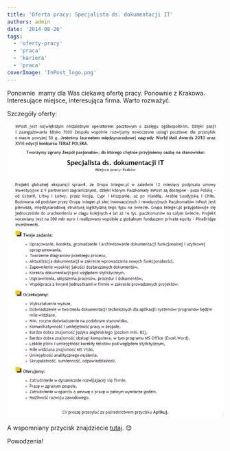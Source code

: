 ```yaml
---
title: 'Oferta pracy: Specjalista ds. dokumentacji IT'
authors: admin
date: '2014-08-26'
tags:
  - 'oferty-pracy'
  - 'praca'
  - 'kariera'
  - 'praca'
coverImage: 'InPost_logo.png'
---
```


Ponownie  mamy dla Was ciekawą ofertę pracy. Ponownie z Krakowa. Interesujące
miejsce, interesująca firma. Warto rozważyć.

<!--truncate-->

Szczegóły oferty:

![Inpost_oferta1](images/Inpost_oferta1.jpg)

A wspomniany przycisk znajdziecie
[tutaj](http://www.pracuj.pl/praca/specjalista-ds-dokumentacji-it-krakow,oferta,3520998).
😊

Powodzenia!
